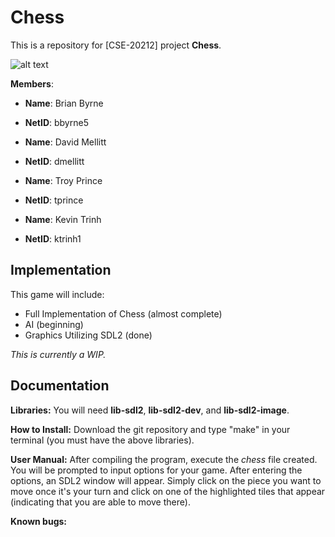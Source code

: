 Chess
==========

This is a repository for [CSE-20212] project **Chess**.

![alt text][logo]

[logo]: https://bytebucket.org/ktrinh1/chess/raw/c8eb2cac4c00bde455854f7f60607b80b741195b/pic.png?token=3f213f6eff6fd0cac3afa0c8d7eba2798d22f39a

**Members**:

* **Name**: Brian Byrne
* **NetID**: bbyrne5

* **Name**: David Mellitt
* **NetID**: dmellitt

* **Name**: Troy Prince
* **NetID**: tprince

* **Name**: Kevin Trinh
* **NetID**: ktrinh1

Implementation
--------

This game will include:

* Full Implementation of Chess (almost complete)
* AI (beginning)
* Graphics Utilizing SDL2 (done)

*This is currently a WIP.*

Documentation
--------

**Libraries:**
You will need **lib-sdl2**, **lib-sdl2-dev**, and **lib-sdl2-image**.

**How to Install:**
Download the git repository and type "make" in your terminal (you must have the above libraries).

**User Manual:**
After compiling the program, execute the *chess* file created. You will be prompted to input options for your game. After entering the options, an SDL2 window will appear. Simply click on the piece you want to move once it's your turn and click on one of the highlighted tiles that appear (indicating that you are able to move there).

**Known bugs:**